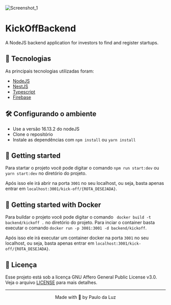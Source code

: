 ![Screenshot_1](https://user-images.githubusercontent.com/47355769/151414315-fe3bf42a-dc70-438a-8df8-3b73ae6449b8.jpg)

# KickOffBackend
A NodeJS backend application for investors to find and register startups.

## 🧪 Tecnologias
As principais tecnologias utilizadas foram:
- [NodeJS](https://nodejs.org/en/)
- [NestJS](https://docs.nestjs.com/)
- [Typescript](https://www.typescriptlang.org/docs/)
- [Firebase](https://firebase.google.com/docs)


## 🛠️ Configurando o ambiente
 - Use a versão 16.13.2 do nodeJS
 - Clone o repositório
 - Instale as dependências com `npm install` ou `yarn install`


## 🚀 Getting started
Para startar o projeto você pode digitar o comando `npm run start:dev` ou `yarn start:dev` no diretório do projeto.

Após isso ele irá abrir na porta `3001` no seu localhost, ou seja, basta apenas entrar em `localhost:3001/kick-off/{ROTA_DESEJADA}`.


## 🐋 Getting started with Docker
Para buildar o projeto você pode digitar o comando ` docker build -t backend/kickoff .` no diretório do projeto. Para inciar o container basta executar o comando `docker run -p 3001:3001 -d backend/kickoff`.

Após isso ele irá executar um container docker na porta `3001` no seu localhost, ou seja, basta apenas entrar em `localhost:3001/kick-off/{ROTA_DESEJADA}`.


## 📜 Licença
Esse projeto está sob a licença GNU Affero General Public License v3.0. Veja o arquivo [LICENSE](https://github.com/paulodaluz/kick-off-backend/blob/main/LICENSE) para mais detalhes.

---

<p align="center">Made with 💜 by Paulo da Luz</p>
